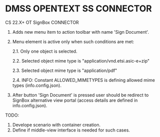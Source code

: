 # DMSS OPENTEXT SS CONNECTOR
 CS 22.X+ OT SignBox CONNECTOR

1. Adds new menu item to action toolbar with name 'Sign Document'.
2. Menu element is active only when such conditions are met:

   2.1. Only one object is selected.

   2.2. Selected object mime type is "application/vnd.etsi.asic-e+zip"
   
   2.3. Selected object mime type is "application/pdf"

   2.4. INFO: Constant ALLOWED_MIMETYPES is defining allowed mime types (info.config.json).

3. After button 'Sign Document' is pressed user should be redirect to SignBox alternative view portal (access details are defined in info.config.json).

TODO:

1. Develope scenario with container creation.
2. Define if middle-view interface is needed for such cases.
